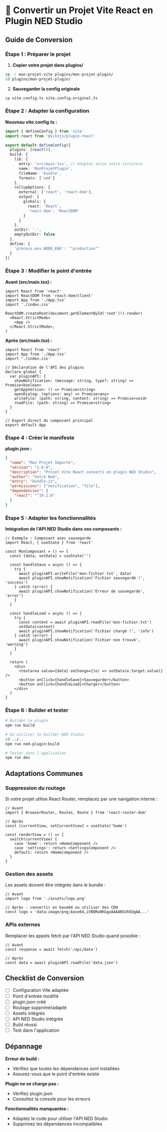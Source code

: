 # 🔄 Convertir un Projet Vite React en Plugin NED Studio

## Guide de Conversion

### Étape 1 : Préparer le projet

1. **Copier votre projet dans plugins/**
```bash
cp -r mon-projet-vite plugins/mon-projet-plugin/
cd plugins/mon-projet-plugin/
```

2. **Sauvegarder la config originale**
```bash
cp vite.config.ts vite.config.original.ts
```

### Étape 2 : Adapter la configuration

**Nouveau vite.config.ts :**
```typescript
import { defineConfig } from 'vite'
import react from '@vitejs/plugin-react'

export default defineConfig({
  plugins: [react()],
  build: {
    lib: {
      entry: 'src/main.tsx', // Adaptez selon votre structure
      name: 'MonProjetPlugin',
      fileName: 'bundle',
      formats: ['umd']
    },
    rollupOptions: {
      external: ['react', 'react-dom'],
      output: {
        globals: {
          react: 'React',
          'react-dom': 'ReactDOM'
        }
      }
    },
    outDir: '.',
    emptyOutDir: false
  },
  define: {
    'process.env.NODE_ENV': '"production"'
  }
})
```

### Étape 3 : Modifier le point d'entrée

**Avant (src/main.tsx) :**
```tsx
import React from 'react'
import ReactDOM from 'react-dom/client'
import App from './App.tsx'
import './index.css'

ReactDOM.createRoot(document.getElementById('root')!).render(
  <React.StrictMode>
    <App />
  </React.StrictMode>,
)
```

**Après (src/main.tsx) :**
```tsx
import React from 'react'
import App from './App.tsx'
import './index.css'

// Déclaration de l'API des plugins
declare global {
  var pluginAPI: {
    showNotification: (message: string, type?: string) => Promise<boolean>
    getAppVersion: () => Promise<string>
    openDialog: (options: any) => Promise<any>
    writeFile: (path: string, content: string) => Promise<void>
    readFile: (path: string) => Promise<string>
  }
}

// Export direct du composant principal
export default App
```

### Étape 4 : Créer le manifeste

**plugin.json :**
```json
{
  "name": "Mon Projet Importé",
  "version": "1.0.0",
  "description": "Projet Vite React converti en plugin NED Studio",
  "author": "Votre Nom",
  "entry": "bundle.js",
  "permissions": ["notification", "file"],
  "dependencies": {
    "react": "^19.1.0"
  }
}
```

### Étape 5 : Adapter les fonctionnalités

**Intégration de l'API NED Studio dans vos composants :**

```tsx
// Exemple : Composant avec sauvegarde
import React, { useState } from 'react'

const MonComposant = () => {
  const [data, setData] = useState('')

  const handleSave = async () => {
    try {
      await pluginAPI.writeFile('mon-fichier.txt', data)
      await pluginAPI.showNotification('Fichier sauvegardé !', 'success')
    } catch (error) {
      await pluginAPI.showNotification('Erreur de sauvegarde', 'error')
    }
  }

  const handleLoad = async () => {
    try {
      const content = await pluginAPI.readFile('mon-fichier.txt')
      setData(content)
      await pluginAPI.showNotification('Fichier chargé !', 'info')
    } catch (error) {
      await pluginAPI.showNotification('Fichier non trouvé', 'warning')
    }
  }

  return (
    <div>
      <textarea value={data} onChange={(e) => setData(e.target.value)} />
      <button onClick={handleSave}>Sauvegarder</button>
      <button onClick={handleLoad}>Charger</button>
    </div>
  )
}
```

### Étape 6 : Builder et tester

```bash
# Builder le plugin
npm run build

# Ou utiliser le builder NED Studio
cd ../..
npm run ned-plugin:build

# Tester dans l'application
npm run dev
```

## Adaptations Communes

### Suppression du routage
Si votre projet utilise React Router, remplacez par une navigation interne :

```tsx
// Avant
import { BrowserRouter, Routes, Route } from 'react-router-dom'

// Après
const [currentView, setCurrentView] = useState('home')

const renderView = () => {
  switch(currentView) {
    case 'home': return <HomeComponent />
    case 'settings': return <SettingsComponent />
    default: return <HomeComponent />
  }
}
```

### Gestion des assets
Les assets doivent être intégrés dans le bundle :

```tsx
// Avant
import logo from './assets/logo.png'

// Après - convertir en base64 ou utiliser des CDN
const logo = 'data:image/png;base64,iVBORw0KGgoAAAANSUhEUgAA...'
```

### APIs externes
Remplacer les appels fetch par l'API NED Studio quand possible :

```tsx
// Avant
const response = await fetch('/api/data')

// Après
const data = await pluginAPI.readFile('data.json')
```

## Checklist de Conversion

- [ ] Configuration Vite adaptée
- [ ] Point d'entrée modifié
- [ ] plugin.json créé
- [ ] Routage supprimé/adapté
- [ ] Assets intégrés
- [ ] API NED Studio intégrée
- [ ] Build réussi
- [ ] Test dans l'application

## Dépannage

**Erreur de build :**
- Vérifiez que toutes les dépendances sont installées
- Assurez-vous que le point d'entrée existe

**Plugin ne se charge pas :**
- Vérifiez plugin.json
- Consultez la console pour les erreurs

**Fonctionnalités manquantes :**
- Adaptez le code pour utiliser l'API NED Studio
- Supprimez les dépendances incompatibles

